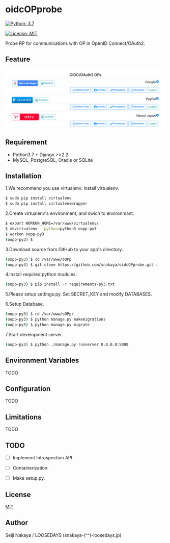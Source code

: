 # oidcOPprobe

[![Python: 3.7](https://img.shields.io/badge/Python-3.7-4584b6.svg?style=popout&logo=python)](https://www.python.org/)

[![License: MIT](https://img.shields.io/badge/License-MIT-a31f34.svg?style=popout)](https://raw.githubusercontent.com/snakaya/WebAuthn-PyRP/master/LICENSE)

Probe RP for communications with OP in OpenID Connect/OAuth2.

## Feature

![Front Page](https://raw.githubusercontent.com/snakaya/oidcOPprobe/images/frontpage1.png)

## Requirement

- Python3.7 + Django >=2.2
- MySQL, PostgreSQL, Oracle or SQLite

## Installation

1.We recommend you use virtualenv. Install virtualenv.

```bash
$ sudo pip install virtualenv
$ sudo pip install virtualenvwrapper
```

2.Create virtualenv's environment, and swich to environmant.

```bash
$ export WORKON_HOME=/var/www/virtualenvs
$ mkvirtualenv --python=python3 oopp-py3
$ workon oopp-py3
(oopp-py3) $
```

3.Download source from GitHub to your app's directory.

```bash
(oopp-py3) $ cd /var/www/oOPp
(oopp-py3) $ git clone https://github.com/snakaya/oidcOPprobe.git .
```

4.Install required python modules.

```bash
(oopp-py3) $ pip install -r requirements-py3.txt
```

5.Please setup settings.py. Set SECRET_KEY and modify DATABASES.

6.Setup Database.

```bash
(oopp-py3) $ cd /var/www/oOPp/
(oopp-py3) $ python manage.py makemigrations
(oopp-py3) $ python manage.py migrate
```

7.Start development server.

```bash
(oopp-py3) $ python ./manage.py runserver 0.0.0.0:5000
```

## Environment Variables

TODO

## Configuration

TODO

## Limitations

TODO

## TODO

-[ ] Implement Introspection API.

-[ ] Containerization.

-[ ] Make setup.py.

## License
[MIT](https://raw.githubusercontent.com/snakaya/WebAuthn-PyRP/master/LICENSE)

## Author

Seiji Nakaya / LOOSEDAYS (snakaya-(^^)-loosedays.jp)